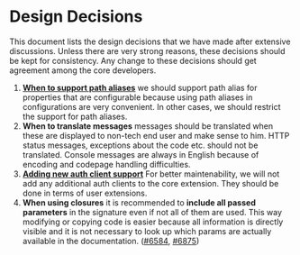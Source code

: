 Design Decisions
================

This document lists the design decisions that we have made after extensive discussions. Unless there are very strong
reasons, these decisions should be kept for consistency. Any change to these decisions should get agreement among
the core developers.

1. **[When to support path aliases](https://github.com/yiisoft/yii2/pull/3079#issuecomment-40312268)**
   we should support path alias for properties that are configurable because using path aliases in configurations 
   are very convenient. In other cases, we should restrict the support for path aliases.
2. **When to translate messages**
   messages should be translated when these are displayed to non-tech end user and make sense to him. HTTP status messages,
   exceptions about the code etc. should not be translated. Console messages are always in English because of encoding
   and codepage handling difficulties.
3. **[Adding new auth client support](https://github.com/yiisoft/yii2/issues/1652)**
   For better maintenability, we will not add any additional auth clients to the core extension. They should be done 
   in terms of user extensions. 
4. **When using closures** it is recommended to **include all passed parameters** in the signature even if not all of them are
   used. This way modifying or copying code is easier because all information is directly visible and it is not necessary to
   look up which params are actually available in the documentation. ([#6584](https://github.com/yiisoft/yii2/pull/6584), [#6875](https://github.com/yiisoft/yii2/issues/6875))
